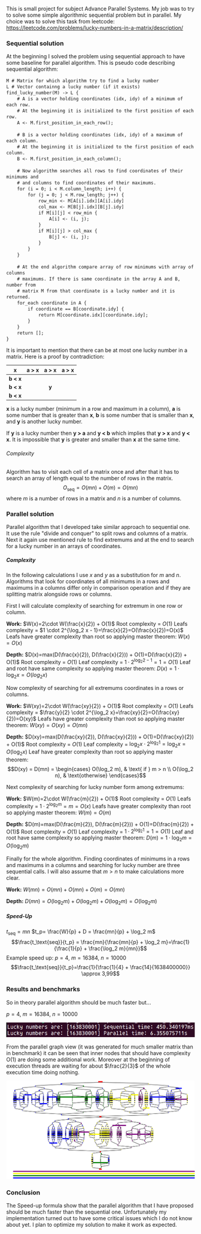 This is small project for subject Advance Parallel Systems. My job was to try to solve some simple algorithmic sequential problem but in parallel. My choice was to solve this task from leetcode: https://leetcode.com/problems/lucky-numbers-in-a-matrix/description/

### Sequential solution
At the beginning I solved the problem using sequential approach to have some baseline for parallel algorithm. This is pseudo code describing sequential algorithm:
```
M # Matrix for which algorithm try to find a lucky number
L # Vector containng a lucky number (if it exists)
find_lucky_number(M) -> L {
	# A is a vector holding coordinates (idx, idy) of a minimum of each row.
	# At the beginning it is initialized to the first position of each row.
	A <- M.first_position_in_each_row();
	
	# B is a vector holding coordinates (idx, idy) of a maximum of each column.
	# At the beginning it is initialized to the first position of each column.
	B <- M.first_position_in_each_column();
	
	# Now algorithm searches all rows to find coordinates of their minimums and 
	# and columns to find coordinates of their maximums.
	for (i = 0; i < M.column_length; i++) {
		for (j = 0; j < M.row_length; j++) {
			row_min <- M[A[i].idx][A[i].idy]
			col_max <- M[B[j].idx][B[j].idy]
			if M[i][j] < row_min {
				A[i] <- (i, j);
			}
			if M[i][j] > col_max {
				B[j] <- (i, j);
			}
		}
	}
	
	# At the end algorithm compare array of row minimums with array of columns
	# maximums. If there is same coordinate in the array A and B, number from 
	# matrix M from that coordinate is a lucky number and it is returned. 
	for_each coordinate in A {
		if coordinate == B[coordinate.idy] {
			return M[coordinate.idx][coordinate.idy];
		}
	}
	return [];
}
```

It is important to mention that there can be at most one lucky number in a matrix. Here is a proof by contradiction:

|     x     | a > x | a > x | a > x |
| :-------: | :---: | :---: | :---: |
| __b < x__ |       |       |       |
| __b < x__ |       | __y__ |       |
| __b < x__ |       |       |       |

__x__ is a lucky number (minimum in a row and maximum in a column), __a__ is some number that is greater than __x__, __b__ is some number that is smaller than __x__, and __y__ is another lucky number.

If __y__ is a lucky number then __y > a__ and __y < b__ which implies that __y > x__ and __y < x__. It is impossible that __y__ is greater and smaller than __x__ at the same time. 

###### Complexity
Algorithm has to visit each cell of a matrix once and after that it has to search an array of length equal to the number of rows in the matrix.
$$O_\text{seq}=O(mn)+O(m)=O(mn)$$
where $m$ is a number of rows in a matrix and $n$ is a number of columns.

### Parallel solution
Parallel algorithm that I developed take similar approach to sequential one. It use the rule "divide and conquer" to split rows and columns of a matrix. Next it again use mentioned rule to find extremums and at the end to search for a lucky number in an arrays of coordinates.

##### Complexity
In the following calculations I use $x$ and $y$ as a substitution for $m$ and $n$. Algorithms that look for coordinates of all minimums in a rows and maximums in a columns differ only in comparison operation and if they are splitting matrix alongside rows or columns. 

First I will calculate complexity of searching for extremum in one row or column. 

__Work:__
$W(x)=2\cdot W(\frac{x}{2}) + O(1)$
Root complexity = $O(1)$
Leafs complexity = $1 \cdot 2^{\log_2 x - 1}=\frac{x}{2}=O(\frac{x}{2})=O(x)$
Leafs have greater complexity than root so applying master theorem:
$W(x)=O(x)$

__Depth:__
$D(x)=max(D(\frac{x}{2}), D(\frac{x}{2})) + O(1)=D(\frac{x}{2}) + O(1)$
Root complexity = $O(1)$
Leaf complexity = $1 \cdot 2^{\log_2 2 - 1}=1=O(1)$
Leaf and root have same complexity so applying master theorem:
$D(x) = 1 \cdot \log_2 x = O(log_2 x)$

Now complexity of searching for all extremums coordinates in a rows or columns.

__Work:__
$W(xy)=2\cdot W(\frac{xy}{2}) + O(1)$
Root complexity = $O(1)$
Leafs complexity = $\frac{y}{2} \cdot 2^{\log_2 x}=\frac{xy}{2}=O(\frac{xy}{2})=O(xy)$
Leafs have greater complexity than root so applying master theorem:
$W(xy)=O(xy)=O(mn)$

__Depth:__
$D(xy)=max(D(\frac{xy}{2}), D(\frac{xy}{2})) + O(1)=D(\frac{xy}{2}) + O(1)$
Root complexity = $O(1)$
Leaf complexity = $\log_2 x \cdot 2^{\log_2 1}=\log_2 x=O(\log_2 x)$
Leaf have greater complexity than root so applying master theorem:
$$D(xy) = D(mn) = 
\begin{cases} 
	O(\log_2 m), & \text{ if } m > n \\
	O(\log_2 n), & \text{otherwise}
\end{cases}$$

Next complexity of searching for lucky number form among extremums:

__Work:__
$W(m)=2\cdot W(\frac{m}{2}) + O(1)$
Root complexity = $O(1)$
Leafs complexity = $1 \cdot 2^{\log_2 m}=m=O(x)$
Leafs have greater complexity than root so applying master theorem:
$W(m)=O(m)$

__Depth:__
$D(m)=max(D(\frac{m}{2}), D(\frac{m}{2})) + O(1)=D(\frac{m}{2}) + O(1)$
Root complexity = $O(1)$
Leaf complexity = $1 \cdot 2^{\log_2 1}=1=O(1)$
Leaf and root have same complexity so applying master theorem:
$D(m) = 1 \cdot \log_2 m = O(\log_2 m)$

Finally for the whole algorithm. Finding coordinates of minimums in a rows and maximums in a columns and searching for lucky number are three sequential calls. I will also assume that $m > n$ to make calculations more clear.

__Work:__
$W(mn)=O(mn)+O(mn)+O(m)=O(mn)$

__Depth:__
$D(mn) = O(\log_2 m) + O(\log_2 m) + O(\log_2 m) = O(\log_2 m)$

##### Speed-Up
$t_\text{seq}=mn$
$t_p= \frac{W}{p} + D = \frac{mn}{p} + \log_2 m$
$$\frac{t_\text{seq}}{t_p} = \frac{mn}{\frac{mn}{p} + \log_2 m}=\frac{1}{\frac{1}{p} + \frac{\log_2 m}{mn}}$$
Example speed up:
$p=4$, $m=16384$, $n = 10000$
$$\frac{t_\text{seq}}{t_p}=\frac{1}{\frac{1}{4} + \frac{14}{1638400000}} \approx 3,99$$
### Results and benchmarks 
So in theory parallel algorithm should be much faster but...

$p=4$, $m=16384$, $n = 10000$

![Alt text](https://github.com/sztynksior/Advanced_Parallel_Systems_Mini_Project/blob/main/Pasted%20image%2020241118010253.png)

From the parallel graph view (it was generated for much smaller matrix than in benchmark) it can be seen that inner nodes that should have complexity O(1) are doing some additional work. Moreover at the beginning of execution threads are waiting for about $\frac{2}{3}$ of the whole execution time doing nothing.

![Alt text](https://github.com/sztynksior/Advanced_Parallel_Systems_Mini_Project/blob/main/Pasted%20image%2020241118010611.png)

### Conclusion
The Speed-up formula show that the parallel algorithm that I have proposed should be much faster than the sequential one. Unfortunately my implementation turned out to have some critical issues which I do not know about yet. I plan to optimize my solution to make it work as expected.   
